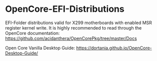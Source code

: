 # OpenCore-EFI-Distributions

EFI-Folder distributions valid for X299 motherboards with enabled MSR register kernel write.
It is highly recommended to read through the OpenCore documentation: 
https://github.com/acidanthera/OpenCorePkg/tree/master/Docs

Open Core Vanilla Desktop Guide: https://dortania.github.io/OpenCore-Desktop-Guide/
